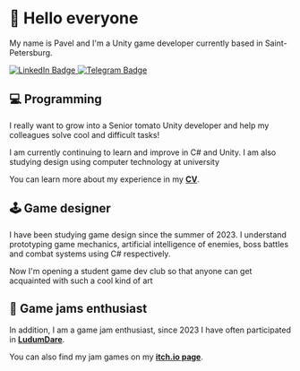 # 👋 Hello everyone

My name is Pavel and I'm a Unity game developer currently based in Saint-Petersburg.

<div id="badges">
  <a href="https://www.linkedin.com/in/pashtetdev/?locale=en_US">
    <img src="https://img.shields.io/badge/LinkedIn-blue?style=for-the-badge&logo=linkedin&logoColor=white" alt="LinkedIn Badge"/>
  </a>
    <a href="https://t.me/PashtetDev">
    <img src="https://img.shields.io/badge/Telegram-blue?style=for-the-badge&logo=telegram&logoColor=white" alt="Telegram Badge"/>
  </a>
</div>


## 💻 Programming

I really want to grow into a Senior tomato Unity developer and help my colleagues solve cool and difficult tasks!

I am currently continuing to learn and improve in C# and Unity. I am also studying design using computer technology at university

You can learn more about my experience in my [**CV**](https://myresume.ru/resume/A3tTk416ACQ/).


## 🕹️ Game designer

I have been studying game design since the summer of 2023. I understand prototyping game mechanics, artificial intelligence of enemies, boss battles and combat systems using C# respectively.

Now I'm opening a student game dev club so that anyone can get acquainted with such a cool kind of art


## :space_invader: Game jams enthusiast

In addition, I am a game jam enthusiast, since 2023 I have often participated in [**LudumDare**](https://ldjam.com/users/udfblr/games).

You can also find my jam games on my [**itch.io page**](https://pashtetdev.itch.io/).

